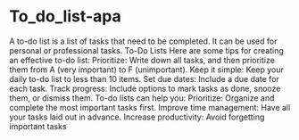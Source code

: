 # To_do_list-apa
A to-do list is a list of tasks that need to be completed. It can be used for personal or professional tasks.   To-Do Lists
Here are some tips for creating an effective to-do list:
Prioritize: Write down all tasks, and then prioritize them from A (very important) to F (unimportant).
Keep it simple: Keep your daily to-do list to less than 10 items.
Set due dates: Include a due date for each task.
Track progress: Include options to mark tasks as done, snooze them, or dismiss them. 
To-do lists can help you:
Prioritize: Organize and complete the most important tasks first.
Improve time management: Have all your tasks laid out in advance.
Increase productivity: Avoid forgetting important tasks
